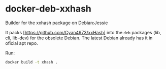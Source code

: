 # docker-deb-xxhash
Builder for the xxhash package on Debian:Jessie

It packs [https://github.com/Cyan4973/xxHash] into the `deb` packages (lib, cli, lib-dev) for the obsolete Debian.
The latest Debian already has it in oficial apt repo.

Run:
```bash
docker build -t xhash .

```